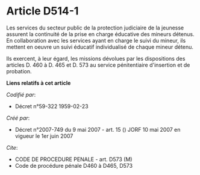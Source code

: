 # Article D514-1

Les services du secteur public de la protection judiciaire de la jeunesse assurent la continuité de la prise en charge
éducative des mineurs détenus. En collaboration avec les services ayant en charge le suivi du mineur, ils mettent en oeuvre
un suivi éducatif individualisé de chaque mineur détenu.

Ils exercent, à leur égard, les missions dévolues par les dispositions des articles D. 460 à D. 465 et D. 573 au service
pénitentiaire d'insertion et de probation.

**Liens relatifs à cet article**

_Codifié par_:

  - Décret n°59-322 1959-02-23

_Créé par_:

  - Décret n°2007-749 du 9 mai 2007 - art. 15 () JORF 10 mai 2007 en vigueur le 1er juin 2007

_Cite_:

  - CODE DE PROCEDURE PENALE - art. D573 (M)
  - Code de procédure pénale D460 à D465, D573
